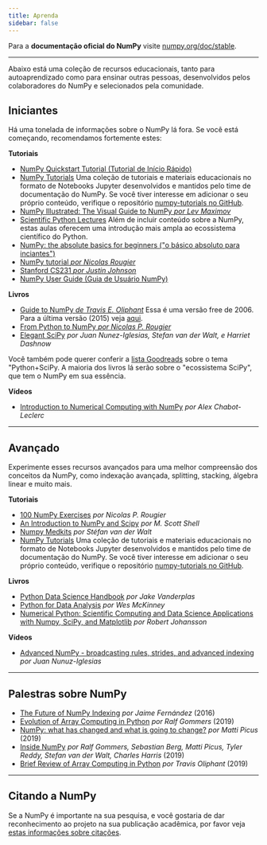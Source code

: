 ```yaml
---
title: Aprenda
sidebar: false
---
```


Para a **documentação oficial do NumPy** visite [numpy.org/doc/stable](https://numpy.org/doc/stable).

***

Abaixo está uma coleção de recursos educacionais, tanto para autoaprendizado como para ensinar outras pessoas, desenvolvidos pelos colaboradores do NumPy e selecionados pela comunidade.

## Iniciantes

Há uma tonelada de informações sobre o NumPy lá fora. Se você está começando, recomendamos fortemente estes:

<i class="fas fa-chalkboard"></i> **Tutoriais**

* [NumPy Quickstart Tutorial (Tutorial de Início Rápido)](https://numpy.org/devdocs/user/quickstart.html)
* [NumPy Tutorials](https://numpy.org/numpy-tutorials) Uma coleção de tutoriais e materiais educacionais no formato de Notebooks Jupyter desenvolvidos e mantidos pelo time de documentação do NumPy. Se você tiver interesse em adicionar o seu próprio conteúdo, verifique o repositório [numpy-tutorials no GitHub](https://github.com/numpy/numpy-tutorials).
* [NumPy Illustrated: The Visual Guide to NumPy *por Lev Maximov*](https://betterprogramming.pub/3b1d4976de1d?sk=57b908a77aa44075a49293fa1631dd9b)
* [Scientific Python Lectures](https://lectures.scientific-python.org/) Além de incluir conteúdo sobre a NumPy, estas aulas oferecem uma introdução mais ampla ao ecossistema científico do Python.
* [NumPy: the absolute basics for beginners ("o básico absoluto para inciantes")](https://numpy.org/devdocs/user/absolute_beginners.html)
* [NumPy tutorial *por Nicolas Rougier*](https://github.com/rougier/numpy-tutorial)
* [Stanford CS231 *por Justin Johnson*](http://cs231n.github.io/python-numpy-tutorial/)
* [NumPy User Guide (Guia de Usuário NumPy)](https://numpy.org/devdocs)

<i class="fas fa-book"></i> **Livros**

* [Guide to NumPy *de Travis E. Oliphant*](http://web.mit.edu/dvp/Public/numpybook.pdf) Essa é uma versão free de 2006. Para a última versão (2015) veja [aqui](https://www.barnesandnoble.com/w/guide-to-numpy-travis-e-oliphant-phd/1122853007).
* [From Python to NumPy *por Nicolas P. Rougier*](https://www.labri.fr/perso/nrougier/from-python-to-numpy/)
* [Elegant SciPy](https://www.amazon.com/Elegant-SciPy-Art-Scientific-Python/dp/1491922877) *por Juan Nunez-Iglesias, Stefan van der Walt, e Harriet Dashnow*

Você também pode querer conferir a [lista Goodreads](https://www.goodreads.com/shelf/show/python-scipy) sobre o tema "Python+SciPy. A maioria dos livros lá serão sobre o "ecossistema SciPy", que tem o NumPy em sua essência.

<i class="far fa-file-video"></i> **Vídeos**

* [Introduction to Numerical Computing with NumPy](http://youtu.be/ZB7BZMhfPgk) *por Alex Chabot-Leclerc*

***

## Avançado

Experimente esses recursos avançados para uma melhor compreensão dos conceitos da NumPy, como indexação avançada, splitting, stacking, álgebra linear e muito mais.

<i class="fas fa-chalkboard"></i> **Tutoriais**

* [100 NumPy Exercises](http://www.labri.fr/perso/nrougier/teaching/numpy.100/index.html) *por Nicolas P. Rougier*
* [An Introduction to NumPy and Scipy](https://engineering.ucsb.edu/~shell/che210d/numpy.pdf) *por M. Scott Shell*
* [Numpy Medkits](http://mentat.za.net/numpy/numpy_advanced_slides/) *por Stéfan van der Walt*
* [NumPy Tutorials](https://numpy.org/numpy-tutorials) Uma coleção de tutoriais e materiais educacionais no formato de Notebooks Jupyter desenvolvidos e mantidos pelo time de documentação do NumPy. Se você tiver interesse em adicionar o seu próprio conteúdo, verifique o repositório [numpy-tutorials no GitHub](https://github.com/numpy/numpy-tutorials).

<i class="fas fa-book"></i> **Livros**

* [Python Data Science Handbook](https://www.amazon.com/Python-Data-Science-Handbook-Essential/dp/1491912057) *por Jake Vanderplas*
* [Python for Data Analysis](https://www.amazon.com/Python-Data-Analysis-Wrangling-IPython/dp/1491957662) *por Wes McKinney*
* [Numerical Python: Scientific Computing and Data Science Applications with Numpy, SciPy, and Matplotlib](https://www.amazon.com/Numerical-Python-Scientific-Applications-Matplotlib/dp/1484242459) *por Robert Johansson*

<i class="far fa-file-video"></i> **Vídeos**

* [Advanced NumPy - broadcasting rules, strides, and advanced indexing](https://www.youtube.com/watch?v=cYugp9IN1-Q) *por Juan Nunuz-Iglesias*

***

## Palestras sobre NumPy

* [The Future of NumPy Indexing](https://www.youtube.com/watch?v=o0EacbIbf58) *por Jaime Fernández* (2016)
* [Evolution of Array Computing in Python](https://www.youtube.com/watch?v=HVLPJnvInzM&t=10s) *por Ralf Gommers* (2019)
* [NumPy: what has changed and what is going to change?](https://www.youtube.com/watch?v=YFLVQFjRmPY) *por Matti Picus* (2019)
* [Inside NumPy](https://www.youtube.com/watch?v=dBTJD_FDVjU) *por Ralf Gommers, Sebastian Berg, Matti Picus, Tyler Reddy, Stefan van der Walt, Charles Harris* (2019)
* [Brief Review of Array Computing in Python](https://www.youtube.com/watch?v=f176j2g2eNc) *por Travis Oliphant* (2019)

***

## Citando a NumPy

Se a NumPy é importante na sua pesquisa, e você gostaria de dar reconhecimento ao projeto na sua publicação acadêmica, por favor veja [estas informações sobre citações](/pt/citing-numpy).
